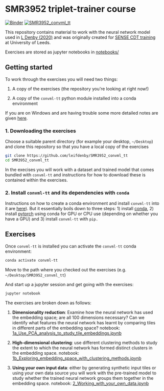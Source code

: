 # SMR3952 triplet-trainer course

[![Binder](https://mybinder.org/badge_logo.svg)](https://mybinder.org/v2/gh/leifdenby/SMR3952_convml_tt/HEAD) [![SMR3952_convml_tt](https://github.com/leifdenby/SMR3952_convml_tt/actions/workflows/python-package-conda.yml/badge.svg)](https://github.com/leifdenby/SMR3952_convml_tt/actions/workflows/python-package-conda.yml)

This repository contains material to work with the neural network model used in
[L Denby
(2020)](https://agupubs.onlinelibrary.wiley.com/doi/10.1029/2019GL085190)
and was originally created for [SENSE CDT training](https://github.com/leifdenby/SENSE_convml_tt) at University of Leeds.

Exercises are stored as jupyter notebooks in [notebooks/](notebooks/)

## Getting started

To work through the exercises you will need two things:

1) A copy of the exercises (the repository you're looking at right now!)

2) A copy of the `convml-tt` python module installed into a conda
environment

If you are on Windows and are having trouble some more detailed notes are
given [here](README.windows.md).

### 1. Downloading the exercises

Choose a suitable parent directory (for example your desktop, `~/Desktop`)
and clone this repository so that you have a local copy of the exercises

```bash
git clone https://github.com/leifdenby/SMR3952_convml_tt
cd SMR3952_convml_tt
```

In the execises you will work with a dataset and trained model that comes
bundled with `convml-tt` and instructions for how to download these is
contained within the exercises.

### 2. Install `convml-tt` and its dependencies with `conda`

Instructions on how to create a conda environment and install `convml-tt`
into it are
[here](https://github.com/leifdenby/convml_tt#getting-started)). But it
essentially boils down to three steps: 1) install
[conda](https://docs.conda.io/en/latest/miniconda.html), 2) install
[pytorch](https://pytorch.org/get-started/locally/) using conda for GPU or CPU
use (depending on whether you have a GPU) and 3) install `convml-tt` with `pip.`

## Exercises

Once `convml-tt` is installed you can activate the `convml-tt` conda
environment:

```bash
conda activate convml-tt
```

Move to the path where you checked out the exercises (e.g.
`~/Desktop/SMR3952_convml_tt`)

And start up a jupyter session and get going with the exercises:

```bash
jupyter notebook
```

The exercises are broken down as follows:

1) **Dimensionality reduction**: Examine how the neural
   network has used the embedding space; are all 100 dimensions necessary? Can
   we identify what features the neural network has learnt by comparing tiles
   in different parts of the embedding space? notebook: [1a_Use_PCA_analysis_to_study_tile_embeddings.ipynb](notebooks/1a_Use_PCA_analysis_to_study_tile_embeddings.ipynb)

2) **High-dimensional clustering**: use different
   clustering methods to study the extent to which the neural network has
   formed distinct clusters in the embedding space.
   notebook: [1b_Exploring_embedding_space_with_clustering_methods.ipynb](notebooks/1b_Exploring_embedding_space_with_clustering_methods.ipynb)

3) **Using your own input data**: either by generating synthetic input tiles or
   using your own data source you will work with the pre-trained model to study
   whether the trained neural network groups them together in the embedding
   space. notebook:
   [2_Working_with_your_own_data.ipynb](notebooks/2_Working_with_your_own_data.ipynb)
